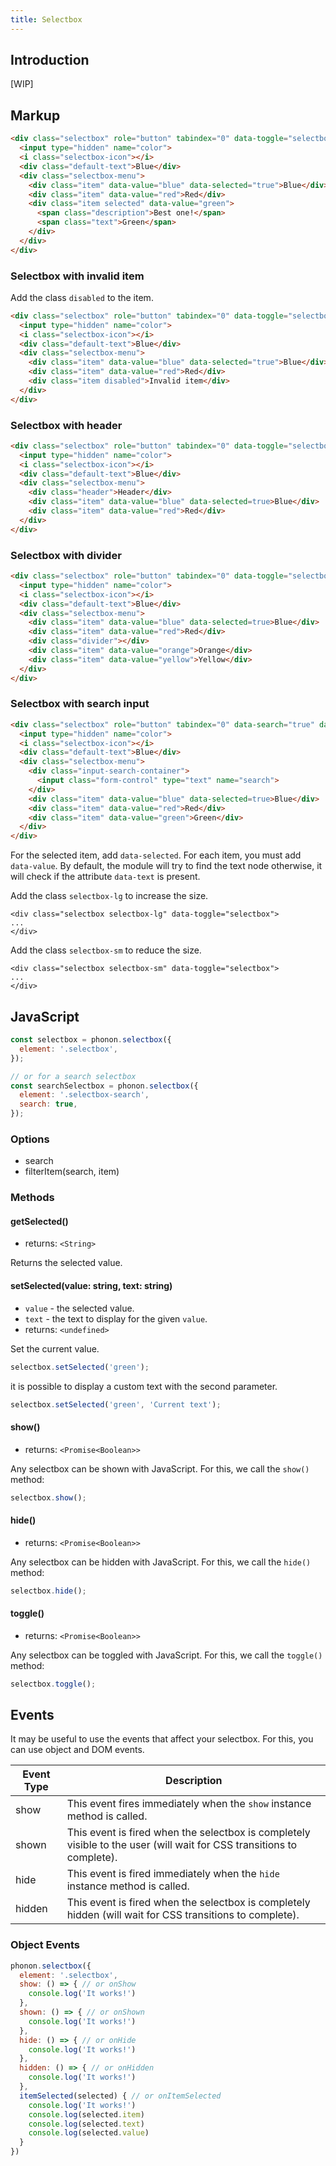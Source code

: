 ```yaml
---
title: Selectbox
---
```


## Introduction

[WIP]

## Markup

```html
<div class="selectbox" role="button" tabindex="0" data-toggle="selectbox">
  <input type="hidden" name="color">
  <i class="selectbox-icon"></i>
  <div class="default-text">Blue</div>
  <div class="selectbox-menu">
    <div class="item" data-value="blue" data-selected="true">Blue</div>
    <div class="item" data-value="red">Red</div>
    <div class="item selected" data-value="green">
      <span class="description">Best one!</span>
      <span class="text">Green</span>
    </div>
  </div>
</div>
```

### Selectbox with invalid item

Add the class `disabled` to the item.

```html
<div class="selectbox" role="button" tabindex="0" data-toggle="selectbox">
  <input type="hidden" name="color">
  <i class="selectbox-icon"></i>
  <div class="default-text">Blue</div>
  <div class="selectbox-menu">
    <div class="item" data-value="blue" data-selected="true">Blue</div>
    <div class="item" data-value="red">Red</div>
    <div class="item disabled">Invalid item</div>
  </div>
</div>
```

### Selectbox with header

```html
<div class="selectbox" role="button" tabindex="0" data-toggle="selectbox">
  <input type="hidden" name="color">
  <i class="selectbox-icon"></i>
  <div class="default-text">Blue</div>
  <div class="selectbox-menu">
    <div class="header">Header</div>
    <div class="item" data-value="blue" data-selected=true>Blue</div>
    <div class="item" data-value="red">Red</div>
  </div>
</div>
```

### Selectbox with divider

```html
<div class="selectbox" role="button" tabindex="0" data-toggle="selectbox">
  <input type="hidden" name="color">
  <i class="selectbox-icon"></i>
  <div class="default-text">Blue</div>
  <div class="selectbox-menu">
    <div class="item" data-value="blue" data-selected=true>Blue</div>
    <div class="item" data-value="red">Red</div>
    <div class="divider"></div>
    <div class="item" data-value="orange">Orange</div>
    <div class="item" data-value="yellow">Yellow</div>
  </div>
</div>
```

### Selectbox with search input

```html
<div class="selectbox" role="button" tabindex="0" data-search="true" data-toggle="selectbox">
  <input type="hidden" name="color">
  <i class="selectbox-icon"></i>
  <div class="default-text">Blue</div>
  <div class="selectbox-menu">
    <div class="input-search-container">
      <input class="form-control" type="text" name="search">
    </div>
    <div class="item" data-value="blue" data-selected=true>Blue</div>
    <div class="item" data-value="red">Red</div>
    <div class="item" data-value="green">Green</div>
  </div>
</div>
```

For the selected item, add `data-selected`.
For each item, you must add `data-value`.
By default, the module will try to find the text node otherwise, it will check if the attribute `data-text` is present.

Add the class `selectbox-lg` to increase the size.

```html-with-example
<div class="selectbox selectbox-lg" data-toggle="selectbox">
...
</div>
```


Add the class `selectbox-sm` to reduce the size.

```html-with-example
<div class="selectbox selectbox-sm" data-toggle="selectbox">
...
</div>
```

## JavaScript

```js
const selectbox = phonon.selectbox({
  element: '.selectbox',
});

// or for a search selectbox
const searchSelectbox = phonon.selectbox({
  element: '.selectbox-search',
  search: true,
});
```

### Options

- search
- filterItem(search, item)

### Methods

#### getSelected()

* returns: `<String>`

Returns the selected value.

#### setSelected(value: string, text: string)

* `value` - the selected value.
* `text` - the text to display for the given `value`.
* returns: `<undefined>`

Set the current value.

```js
selectbox.setSelected('green');
```

it is possible to display a custom text with the second parameter.

```js
selectbox.setSelected('green', 'Current text');
```

#### show()

* returns: `<Promise<Boolean>>`

Any selectbox can be shown with JavaScript. For this, we call the `show()` method:

```js
selectbox.show();
```

#### hide()

* returns: `<Promise<Boolean>>`

Any selectbox can be hidden with JavaScript. For this, we call the `hide()` method:

```js
selectbox.hide();
```

#### toggle()

* returns: `<Promise<Boolean>>`

Any selectbox can be toggled with JavaScript. For this, we call the `toggle()` method:

```js
selectbox.toggle();
```

## Events

It may be useful to use the events that affect your selectbox.
For this, you can use object and DOM events.

|     Event Type     |     Description      |
|--------------------|----------------------|
|  show    |   This event fires immediately when the `show` instance method is called.   |
|  shown   |  This event is fired when the selectbox is completely visible to the user (will wait for CSS transitions to complete).    |
|  hide    |    This event is fired immediately when the `hide` instance method is called.   |
|  hidden  |   This event is fired when the selectbox is completely hidden (will wait for CSS transitions to complete).    |

### Object Events

```js
phonon.selectbox({
  element: '.selectbox',
  show: () => { // or onShow
    console.log('It works!')
  },
  shown: () => { // or onShown
    console.log('It works!')
  },
  hide: () => { // or onHide
    console.log('It works!')
  },
  hidden: () => { // or onHidden
    console.log('It works!')
  },
  itemSelected(selected) { // or onItemSelected
    console.log('It works!')
    console.log(selected.item)
    console.log(selected.text)
    console.log(selected.value)
  }
})
```
